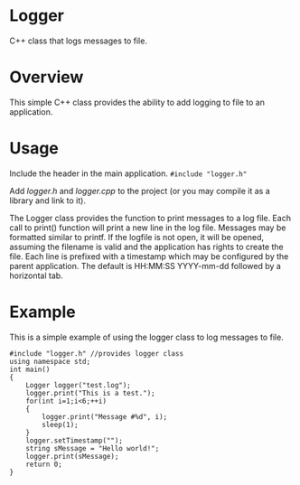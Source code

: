 # Logger
C++ class that logs messages to file.

# Overview
This simple C++ class provides the ability to add logging to file to an application.

# Usage
Include the header in the main application.
`#include "logger.h"`

Add _logger.h_ and _logger.cpp_ to the project (or you may compile it as a library and link to it).

The Logger class provides the function to print messages to a log file.
Each call to print() function will print a new line in the log file. Messages may be formatted similar to printf.
If the logfile is not open, it will be opened, assuming the filename is valid and the application has rights to create the file.
Each line is prefixed with a timestamp which may be configured by the parent application. The default is HH:MM:SS YYYY-mm-dd followed by a horizontal tab.

# Example
This is a simple example of using the logger class to log messages to file.
```
#include "logger.h" //provides logger class
using namespace std;
int main()
{
    Logger logger("test.log");
    logger.print("This is a test.");
    for(int i=1;i<6;++i)
    {
        logger.print("Message #%d", i);
        sleep(1);
    }
    logger.setTimestamp("");
    string sMessage = "Hello world!";
    logger.print(sMessage);
    return 0;
}
```